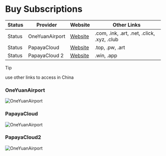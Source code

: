 # Buy Subscriptions
| Status | Provider       | Website | Other Links |
| ------ | -------------- | ------- | ----------- |
| Status | OneYuanAirport | [Website](https://一元机场.com/) | .com, .ink, .art, .net, .click, .xyz, .club|
| Status | PapayaCloud   | [Website](https://muguacloud.top/) | .top, .pw, .art|
| Status | PapayaCloud 2 | [Website](https://muguacloud.win/) | .win, .app|
> [!TIP]
> use other links to access in China <br/>

### OneYuanAirport
![OneYuanAirport](https://github.com/ammasood12/nodes/blob/main/Packages/oneYuanAirport.png)
### PapayaCloud
![OneYuanAirport](https://github.com/ammasood12/nodes/blob/main/Packages/PapayaCloud.png)
### PapayaCloud2
![OneYuanAirport](https://github.com/ammasood12/nodes/blob/main/Packages/PapayaCloud2.png)
